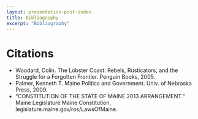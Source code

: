 ```yaml
---
layout: presentation-post-index
title: Bibliography
excerpt: "Bibliography"
---
```

# Citations

+ Woodard, Colin. The Lobster Coast: Rebels, Rusticators, and the Struggle for a Forgotten Frontier. Penguin Books, 2005.
+ Palmer, Kenneth T. Maine Politics and Government. Univ. of Nebraska Press, 2009.
+ “CONSTITUTION OF THE STATE OF MAINE 2013 ARRANGEMENT.” Maine Legislature Maine Constitution, legislature.maine.gov/ros/LawsOfMaine.



<!-- ### Footer

Last updated: June 2020 -->


